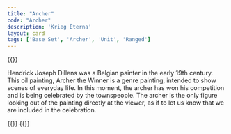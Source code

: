 ```yaml
---
title: "Archer"
code: "Archer"
description: 'Krieg Eterna'
layout: card
tags: ['Base Set', 'Archer', 'Unit', 'Ranged']
---
```


{{<card-detail-page code="Archer" artwork="Archer the Winner by Hendrick Joseph Dillens (1851)">}}
<p>
Hendrick Joseph Dillens was a Belgian painter in the early 19th century.  This oil painting, Archer the Winner is a genre painting, intended to show scenes of everyday life.  In this moment, the archer has won his competition and is being celebrated by the townspeople.  The archer is the only figure looking out of the painting directly at the viewer, as if to let us know that we are included in the celebration.
</p>
{{<card-detail-image file="dream.jpg" caption="The Knight's Dream by Antonio de Pereda (1650)">}}
{{</card-detail-page>}}